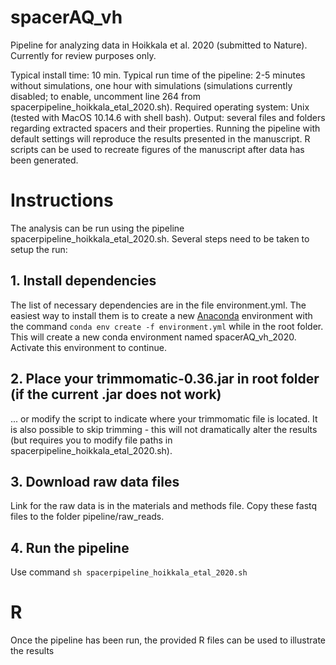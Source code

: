 # spacerAQ_vh
Pipeline for analyzing data in Hoikkala et al. 2020 (submitted to Nature). Currently for review purposes only.

Typical install time: 10 min. Typical run time of the pipeline: 2-5 minutes without simulations, one hour with simulations (simulations currently disabled; to enable, uncomment line 264 from spacerpipeline_hoikkala_etal_2020.sh). Required operating system: Unix (tested with MacOS 10.14.6 with shell bash). Output: several files and folders regarding extracted spacers and their properties. Running the pipeline with default settings will reproduce the results presented in the manuscript. R scripts can be used to recreate figures of the manuscript after data has been generated.

# Instructions
The analysis can be run using the pipeline spacerpipeline_hoikkala_etal_2020.sh.
Several steps need to be taken to setup the run:

## 1. Install dependencies
The list of necessary dependencies are in the file environment.yml. The easiest way to install them is to create a new [Anaconda](https://www.anaconda.com/distribution/) environment with the command `conda env create -f environment.yml` while in the root folder. This will create a new conda environment named spacerAQ_vh_2020. Activate this environment to continue.

## 2. Place your trimmomatic-0.36.jar in root folder (if the current .jar does not work)
... or modify the script to indicate where your trimmomatic file is located. It is also possible to skip trimming - this will not dramatically alter the results (but requires you to modify file paths in spacerpipeline_hoikkala_etal_2020.sh).

## 3. Download raw data files
Link for the raw data is in the materials and methods file. Copy these fastq files to the folder pipeline/raw_reads.

## 4. Run the pipeline
Use command `sh spacerpipeline_hoikkala_etal_2020.sh`

# R
Once the pipeline has been run, the provided R files can be used to illustrate the results

